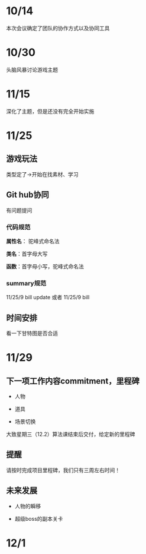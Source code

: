 # 10/14

本次会议确定了团队的协作方式以及协同工具

# 10/30

头脑风暴讨论游戏主题

# 11/15

深化了主题，但是还没有完全开始实施

# 11/25

## 游戏玩法

类型定了->开始在找素材、学习

## Git hub协同

有问题提问

### 代码规范

**属性名**：  驼峰式命名法

**类名**：首字母大写

**函数**：首字母小写，驼峰式命名法

### summary规范

11/25/9 bill update 或者 11/25/9 bill

## 时间安排

看一下甘特图是否合适

# 11/29

## 下一项工作内容commitment，里程碑

* 人物

* 道具
* 场景切换

大致星期三（12.2）算法课结束后交付，给定新的里程碑

## 提醒

请按时完成项目里程碑，我们只有三周左右时间！

## 未来发展

* 人物的瞬移

* 超级boss的副本关卡

# 12/1

